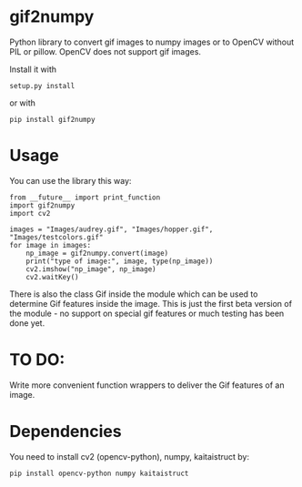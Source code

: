# gif2numpy
Python library to convert gif images to numpy images or to OpenCV without PIL or pillow. OpenCV does not support gif images.

Install it with 

    setup.py install
    
or with

    pip install gif2numpy
    
# Usage

You can use the library this way:

    from __future__ import print_function
    import gif2numpy
    import cv2
    
    images = "Images/audrey.gif", "Images/hopper.gif", "Images/testcolors.gif"
	for image in images:
	    np_image = gif2numpy.convert(image)
	    print("type of image:", image, type(np_image))
	    cv2.imshow("np_image", np_image)
	    cv2.waitKey()
        
There is also the class Gif inside the module which can be used to determine Gif features inside the image.
This is just the first beta version of the module - no support on special gif features or much testing has been done yet.

# TO DO:

Write more convenient function wrappers to deliver the Gif features of an image.

# Dependencies

You need to install cv2 (opencv-python), numpy, kaitaistruct by:

    pip install opencv-python numpy kaitaistruct
